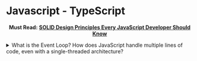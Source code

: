 # Javascript - TypeScript

<p align="center"><strong>Must Read:</strong> <a href="https://jsdev.space/solid-design-principles/?ref=dailydev"><strong>SOLID Design Principles Every JavaScript Developer Should Know</strong></a></p>

<details>

<summary>What is the Event Loop? How does JavaScript handle multiple lines of code, even with a single-threaded architecture?</summary>

Flow diagram: [https://theplakat.com/javascript-visualized-event-loop](https://theplakat.com/javascript-visualized-event-loop)

### 🧠 Event Loop কী?

JavaScript একটি **single-threaded** ভাষা  অর্থাৎ একই সময়ে একটি কাজই করতে পারে। তাহলে প্রশ্ন হলো:

> 👉 **"যখন কেউ API call দেয়, বা বড় কোনো file পড়ে, তখন তো সেই কাজ শেষ না হওয়া পর্যন্ত পুরো কোড আটকে যাওয়ার কথা!"**

এখানেই আসে **Event Loop**। এটা এমন একটা মেকানিজম, যেটা JavaScript কে **non-blocking**, **asynchronous**, এবং **efficient** ভাবে কাজ করতে সাহায্য করে।

***

### 🎯 Core Concepts বোঝা যাক:

#### 1. **Call Stack**:

এখানে সব synchronous (তাত্ক্ষণিক) কাজ একের পর এক যায়। যেমন: `console.log`, math calculation ইত্যাদি।

```js
console.log('Hello');
// এটি সরাসরি Call Stack এ ঢুকে execute হয়।
```

#### 2. **Web APIs (Browser APIs)**:

যখন asynchronous কাজ যেমন `setTimeout`, `fetch`, `event listener` হয়  তখন সেটা call stack থেকে বের হয়ে **browser/web API** হ্যান্ডেল করে।

```js
setTimeout(() => {
  console.log('Timer');
}, 1000);
```

> এখানে browser নিজে টাইমার চালায়, JS ইঞ্জিন না।

#### 3. **Callback Queue (or Task Queue)**:

যখন Web API তার কাজ শেষ করে, তখন result বা callback function এই queue তে পাঠিয়ে দেয়।

#### 4. **Event Loop**:

এটাই পুরো orchestra-র কন্ডাক্টর। Event loop একটার পর একটা করে চেক করে **“Call Stack ফাঁকা হয়েছে কিনা?”** যদি ফাঁকা থাকে, তাহলে **Callback Queue** থেকে একটা কাজ টেনে নিয়ে Call Stack এ ঢুকিয়ে দেয়।

***

### 🔁 বাস্তব উদাহরণ আবার দেখা যাক:

```js
console.log('Start');

setTimeout(() => {
  console.log('Inside Timeout');
}, 0);

console.log('End');
```

#### ➤ Execution Flow:

1. `'Start'` → Call Stack → Console এ print ✅
2. `setTimeout()` → Web API-তে চলে যায় 🕐
3. `'End'` → Call Stack → Console এ print ✅
4. Timer শেষ হলে callback যায় Callback Queue তে ⏳
5. Event Loop দেখে Call Stack ফাঁকা → Callback Queue থেকে callback নিয়ে Call Stack এ পাঠায়
6. `'Inside Timeout'` → Console এ print ✅

> ⚠️ যদিও `setTimeout` এর delay `0ms`, কিন্তু তাও সেটা আসতে কিছু সময় লাগে। তাই সেটা **সবশেষে** execute হয়।

***

### 🧵 কেন JavaScript একে একে কাজ করে?

কারণ JavaScript Engine (যেমন V8) শুধুমাত্র **একটা Main Thread** ব্যবহার করে। একারণেই **multi-tasking** করার জন্য এই Event Loop দরকার হয়।

### 🧪 আরও কিছু Terms জানলে ভালো বোঝা যাবে:

<table><thead><tr><th width="215">Term</th><th>কাজ</th></tr></thead><tbody><tr><td><strong>Microtask Queue</strong></td><td><code>Promise</code>, <code>MutationObserver</code> ইত্যাদির জন্য আলাদা queue</td></tr><tr><td><strong>Macrotask Queue</strong></td><td><code>setTimeout</code>, <code>setInterval</code>, <code>setImmediate</code> ইত্যাদির জন্য</td></tr><tr><td><strong>Job Queue Priority</strong></td><td>Microtasks always execute <strong>before</strong> macrotasks</td></tr></tbody></table>

```js
console.log("1");

setTimeout(() => {
  console.log("2");
}, 0);

Promise.resolve().then(() => {
  console.log("3");
});

console.log("4");
```

👉 Output হবে:

```
1
4
3
2
```

> কারণ `Promise.then()` যায় **microtask queue** তে, আর সেটা **priority higher than setTimeout** (macrotask)।

***

### ✅ সংক্ষেপে মনে রাখো:

🔸 **Call Stack** — সরাসরি কাজ এখানে চলে\
🔸 **Web APIs** — async কাজ এখানে হয়ে callback তৈরি করে\
🔸 **Callback Queue** — কাজ প্রস্তুত হয়ে বসে থাকে\
🔸 **Event Loop** — দেখে call stack ফাঁকা হলে কাজ সরিয়ে আনে\
🔸 **Microtasks আগে, তারপর Macrotasks**

</details>
